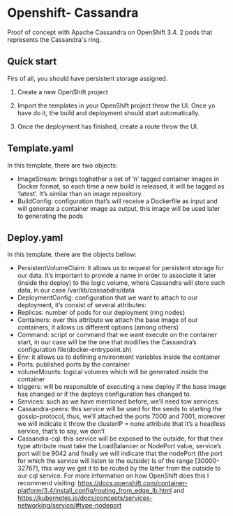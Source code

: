# Openshift- Cassandra


Proof of concept with Apache Cassandra on OpenShift 3.4. 
2 pods that represents the Cassandra's ring.

## Quick start

Firs of all, you should have persistent storage assigned.

1. Create a new OpenShift project

2. Import the templates in your OpenShift project throw the UI. Once yo have do it, the build and deployment should start automatically.

3. Once the deployment has finished, create a route throw the UI.
## Template.yaml
In this template, there are two objects:
*	ImageStream: brings toghether a set of ‘n’ tagged container images in Docker format, so each time a new build is released, it will be tagged as ‘latest’. It’s similar than an image repository.
*	BuildConfig:  configuration that’s will receive a Dockerfile as input and will generate a container image as output, this image will be used later to generating the pods

## Deploy.yaml

In this template, there are the objects bellow:

*	PersistentVolumeClaim: it allows us to request for persistent storage for our data. It’s important to provide a name in order to associate it later (inside the deploy) to the logic volume, where Cassandra will store such data, in our case /var/lib/cassabdra/data
*	DeploymentConfig: configuration that we want to attach to our deployment, it’s consist of several attributes:
*	Replicas: number of pods for our deployment (ring nodes)
*	Containers: over this attribute we attach the base image of our containers, it allows us different options (among others)
*	Command: script or command that we want execute on the container start, in our case will be the one that modifies the Cassandra’s configuration file(docker-entrypoint.sh)
*	Env: it allows us to defining environment variables inside the container
*	Ports: published ports by the container
*	volumeMounts: logical volumes which will be generated inside the container
*	triggers: will be responsible of executing a new deploy if the base image has changed or if the deploys configuration has changed to.
* Services: such as we have mentioned before, we’ll need tow services:
*	Cassandra-peers: this service will be used for the seeds to starting the gossip-protocol, thus, we’ll attached the ports 7000 and 7001, moreover we will indicate it throw the clusterIP = none attribute that it’s a headless service, that’s to say, we don’t 
*	Cassandra-cql: this service will be exposed to the outside, for that their type attribute must take the LoadBalancer or NodePort value, service’s port will be 9042 and finally we will indicate that the nodePort (the port for which the service will listen to the outside) Is of the range [30000-32767], this way we get it to be routed by the latter from the outside to our cql service. For more information on how OpenShift does this I recommend visiting: https://docs.openshift.com/container-platform/3.4/install_config/routing_from_edge_lb.html and https://kubernetes.io/docs/concepts/services-networking/service/#type-nodeport

